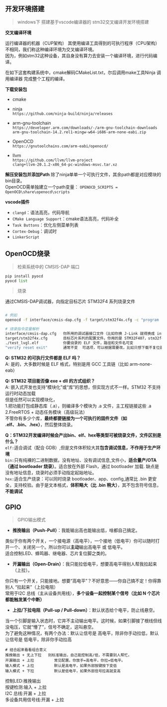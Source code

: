 


## 开发环境搭建

> windows下 搭建基于vscode编译器的 stm32交叉编译开发环境搭建  


**交叉编译环境**  

运行编译器的机器（CUP架构） 其使用编译工具得到的可执行程序（CPU架构）不相同，我们称这种编译环境为交叉编译环境。   
因为，例如stm32这种设备，其自身没有算力去安装一个编译环境，进行代码编译。   

在如下这套构建系统中，cmake解码CMakeList.txt，尔后调用make工具Ninja 调用编译器 完成整个工程的编译。  


**下载安装包**

* cmake  

* ninja   
`https://github.com/ninja-build/ninja/releases`

* arm-gnu-toolchain   
`https://developer.arm.com/downloads/-/arm-gnu-toolchain-downloads`    
`arm-gnu-toolchain-14.2.rel1-mingw-w64-i686-arm-none-eabi.zip`

* OpenOCD  
`https://gnutoolchains.com/arm-eabi/openocd/`

* llvm   
`https://github.com/llvm/llvm-project`     
`clang+llvm-20.1.2-x86_64-pc-windows-msvc.tar.xz`  


**解压安装包并添加Path**
除了ninja单单一个可执行文件，其余path都是对应模块的bin目录。   
OpenOCD需单独建立一个path变量： `OPENOCD_SCRIPTS = OpenOCD\share\openocd\scripts`  

**vscode插件**  

* `clangd`：语法高亮，代码导航
* `CMake Language Support`：cmake语法高亮，代码补全  
* `Task Buttons`：优化左侧菜单列表
* `Cortex-Debug`：调试时
* `LinkerScript`    


## OpenOCD烧录  

> 检索系统中的 CMSIS-DAP 端口

```py
pip install pyocd
pyocd list
```

> 烧录   

通过CMSIS-DAP调试器，向指定目标芯片 STM32F4 系列烧录文件
```sh

# 例如
openocd -f interface/cmsis-dap.cfg -f target/stm32f4x.cfg -c "program ./test_lvgl.elf verify reset exit"

# 烧录指令变量解析
interface/cmsis-dap.cfg   你所用的调试器接口文件（比如你换 J-Link 就得换成 interface/jlink.cfg）
target/stm32f4x.cfg	      目标芯片系列的配置文件。你用的是 STM32F407，stm32f4x.cfg 是对的
./test_lvgl.elf	          你要烧录的 ELF 文件，路径和文件名可变
"verify reset exit"	      通常不变	可选项，可以根据需要改，比如只想下载不复位就删掉 reset
```

**Q: STM32 的可执行文件都是 ELF 吗？**    
A: 是的，大多数时候是 ELF 格式，特别是用 GCC 工具链（比如 arm-none-eab）
 
**Q: STM32 项目能否像 exe + dll 的方式组织？**     
A: 嵌入式开发也支持“模块化”或“库”的思想，但实现方式不一样。STM32 不支持运行时动态加载       
但是任然可以实现模块化，  
1.把功能打包成静态库（.a），则编译多个模块为 .a 文件，主工程链接这些 .a 
2.FreeRTOS + 动态任务模块（高级玩法）  
不管你有多少个库，**最终都要链接为一个可执行的固件文件（如 .elf、.bin、.hex）**，然后整体烧录。


**Q：STM32开发编译时候会产出bin、elf、hex等类型可被烧录文件，文件区别是什么？**   
`elf:`适合调试（配合 GDB）,但是文件体积较大其**包含调试信息，不作用于生产环境**       
`bin:`只有纯裸的二进制数据，没有地址、没有调试信息,文件小，**适合量产/OTA（通过 bootloader 烧录）**。适合放在外部 Flash，通过 bootloader 加载. 缺点是没有地址信息，烧录时必须手动指定起始地址。    
`hex:`适合生产烧录：可以同时烧录 bootloader、app、config,通常比 .bin 更安全，支持校验。由于是文本格式，**体积略大（比 .bin 稍大）**，其不包含符号信息，**不能调试**    

## GPIO 

> GPIO输出模式  

* **推挽输出（Push-Pull）**：我能输出高也能输出低，啥都自己搞定。     

类似于你有两个开关，一个接电源（高电平），一个接地（低电平）你可以随时打开一个、关闭另一个。所以你可以**主动**输出高电平 或 低电平。    
适合控制LED、蜂鸣器、继电器、芯片复位脚之类的。


* **开漏输出（Open-Drain）**：我只能拉低电平，想要高电平得别人帮我拉起来（上拉）。    

你只有一个开关，只能接地。想要“高电平”？不好意思——你自己搞不定！你得靠别人 “拉起来”（上拉电阻）  
常用于I2C 总线（主从设备共用线），**多个设备一起控制某个信号（比如 N 个芯片都能触发某个中断）**    


* **上拉/下拉电阻（Pull-up / Pull-down）**：默认状态给个电平，防止线悬空。      

当一个引脚是输入状态时，它并不主动输出电平。这时候，如果引脚接了根线但线没电压，它就“懵了”，信号不确定，这叫悬空。  
为了避免这种情况，有两个办法：默认让信号是 高电平，除非你手动拉低，默认让信号是 低电平，除非你手动拉高  

```msg
# 结合起来看看组合意义
推挽输出 + 无上下拉   则标准输出，自己能控制高/低，不需要别人帮忙。   
开漏输出 + 上拉	      常见配置。你放手=高电平，你拉=低电平。   
输入模式 + 上拉	      默认是高电平，如果外部按键按下变低   
输入模式 + 下拉	      默认是低电平，如果外部信号拉高就变高
```

控制LED:推挽输出  
按键检测:输入 + 上拉  
I2C 总线:开漏 + 上拉  
多设备共用信号线:开漏 + 上拉  





